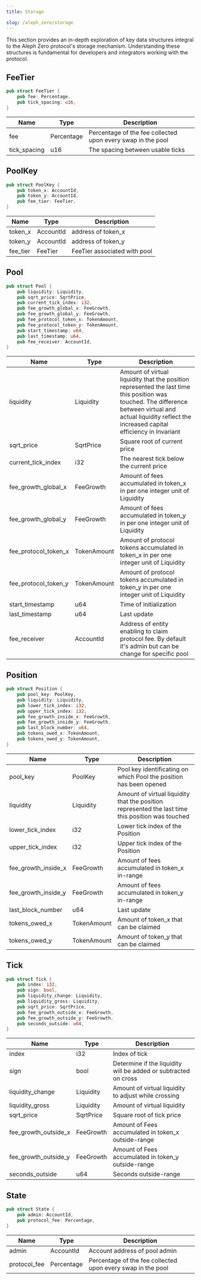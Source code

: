 ```yaml
---
title: Storage

slug: /aleph_zero/storage
---
```


This section provides an in-depth exploration of key data structures integral to the Aleph Zero protocol's storage mechanism. Understanding these structures is fundamental for developers and integrators working with the protocol.

## FeeTier

```rust
pub struct FeeTier {
    pub fee: Percentage,
    pub tick_spacing: u16,
}
```
|Name|Type|Description|
|-|-|-|
|fee|Percentage|Percentage of the fee collected upon every swap in the pool|
|tick_spacing|u16|The spacing between usable ticks|

## PoolKey

```rust
pub struct PoolKey {
    pub token_x: AccountId,
    pub token_y: AccountId,
    pub fee_tier: FeeTier,
}
```
|Name|Type|Description|
|-|-|-|
|token_x|AccountId|address of token_x|
|token_y|AccountId|address of token_y|
|fee_tier|FeeTier|FeeTier associated with pool|

## Pool

```rust
pub struct Pool {
    pub liquidity: Liquidity,
    pub sqrt_price: SqrtPrice,
    pub current_tick_index: i32,
    pub fee_growth_global_x: FeeGrowth,
    pub fee_growth_global_y: FeeGrowth,
    pub fee_protocol_token_x: TokenAmount,
    pub fee_protocol_token_y: TokenAmount,
    pub start_timestamp: u64,
    pub last_timestamp: u64,
    pub fee_receiver: AccountId,
}
```
|Name|Type|Description|
|-|-|-|
|liquidity|Liquidity|Amount of virtual liquidity that the position represented the last time this position was touched. The difference between virtual and actual liquidity reflect the increased capital efficiency in Invariant|
|sqrt_price|SqrtPrice|Square root of current price|
|current_tick_index|i32|The nearest tick below the current price|
|fee_growth_global_x|FeeGrowth|Amount of fees accumulated in token_x in per one integer unit of Liquidity|
|fee_growth_global_y|FeeGrowth|Amount of fees accumulated in token_y in per one integer unit of Liquidity|
|fee_protocol_token_x|TokenAmount|Amount of protocol tokens accumulated in token_x in per one integer unit of Liquidity|
|fee_protocol_token_y|TokenAmount|Amount of protocol tokens accumulated in token_y in per one integer unit of Liquidity|
|start_timestamp|u64|Time of initialization|
|last_timestamp|u64|Last update|
|fee_receiver|AccountId|Address of entity enabling to claim protocol fee. By default it's admin but can be change for specific pool|

## Position

```rust
pub struct Position {
    pub pool_key: PoolKey,
    pub liquidity: Liquidity,
    pub lower_tick_index: i32,
    pub upper_tick_index: i32,
    pub fee_growth_inside_x: FeeGrowth,
    pub fee_growth_inside_y: FeeGrowth,
    pub last_block_number: u64,
    pub tokens_owed_x: TokenAmount,
    pub tokens_owed_y: TokenAmount,
}
```
|Name|Type|Description|
|-|-|-|
|pool_key|PoolKey|Pool key identificating on which Pool the position has been opened|
|liquidity|Liquidity|Amount of virtual liquidity that the position represented the last time this position was touched|
|lower_tick_index|i32|Lower tick index of the Position|
|upper_tick_index|i32|Upper tick index of the Position|
|fee_growth_inside_x|FeeGrowth|Amount of fees accumulated in token_x in-range|
|fee_growth_inside_y|FeeGrowth|Amount of fees accumulated in token_y in-range|
|last_block_number|u64|Last update|
|tokens_owed_x|TokenAmount|Amount of token_x that can be claimed|
|tokens_owed_y|TokenAmount|Amount of token_y that can be claimed|


## Tick

```rust
pub struct Tick {
    pub index: i32,
    pub sign: bool,
    pub liquidity_change: Liquidity,
    pub liquidity_gross: Liquidity,
    pub sqrt_price: SqrtPrice,
    pub fee_growth_outside_x: FeeGrowth,
    pub fee_growth_outside_y: FeeGrowth,
    pub seconds_outside: u64,
}
```
|Name|Type|Description|
|-|-|-|
|index|i32|Index of tick|
|sign|bool|Determine if the liquidity will be added or subtracted on cross|
|liquidity_change|Liquidity|Amount of virtual liquidity to adjust while crossing|
|liquidity_gross|Liquidity|Amount of virtual liquidity|
|sqrt_price|SqrtPrice|Square root of tick price|
|fee_growth_outside_x|FeeGrowth|Amount of Fees accumulated in token_x outside-range|
|fee_growth_outside_y|FeeGrowth|Amount of Fees accumulated in token_y outside-range|
|seconds_outside|u64|Seconds outside-range|

## State

```rust
pub struct State {
    pub admin: AccountId,
    pub protocol_fee: Percentage,
}
```
|Name|Type|Description|
|-|-|-|
|admin|AccountId|Account address of pool admin|
|protocol_fee|Percentage|Percentage of the fee collected upon every swap in the pool|
